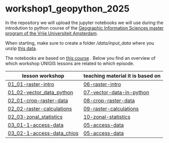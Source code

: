 # workshop1_geopython_2025

In the repository we will upload the jupyter notebooks we will use during the introdution to python course of the [Geographic Information Sciences master program of the Vrije Universiteit Amsterdam](https://vu.nl/en/education/master/geographical-information-sciences). 

When starting, make sure to create a folder */data/input_data* where you unzip [this data](https://figshare.com/ndownloader/articles/25721754/versions/3).

The notebooks are based on [this course](https://esciencecenter-digital-skills.github.io/geospatial-python/index.html) . Below you find an overview of which workshop UNIGIS lessons are related to which episode.

| lesson workshop | teaching material it is based on |
|-------|-------|
|[01_01-raster-intro](01_day_1/01_01-raster-intro.ipynb)| [06-raster-intro](https://esciencecenter-digital-skills.github.io/geospatial-python/06-raster-intro.html)|
|[01_02-vector_data_python](01_day_1/01_02-vector_data_python.ipynb) | [07-vector-data-in-python](https://esciencecenter-digital-skills.github.io/geospatial-python/07-vector-data-in-python.html)|
|[02_01-crop-raster-data](02_day_2/02_01-crop-raster-data.ipynb) | [08-crop-raster-data](https://esciencecenter-digital-skills.github.io/geospatial-python/08-crop-raster-data.html)|
|[02_02-raster-calculations](02_day_2/02_02-raster-calculations.ipynb) | [09-raster-calculations](https://esciencecenter-digital-skills.github.io/geospatial-python/09-raster-calculations.html)|
|[02_03-zonal_statistics](02_day_2/02_03-zonal_statistics.ipynb) | [10-zonal-statistics](https://esciencecenter-digital-skills.github.io/geospatial-python/10-zonal-statistics.html)|
|[03_01-1-access-data](03_day_3/03_01-1-access-data.ipynb) | [05-access-data](https://esciencecenter-digital-skills.github.io/geospatial-python/05-access-data.html)|
|[03_02-1-access-data_chios](03_day_3/03_02-1-access-data_chios.ipynb) | [05-access-data](https://esciencecenter-digital-skills.github.io/geospatial-python/05-access-data.html)|


